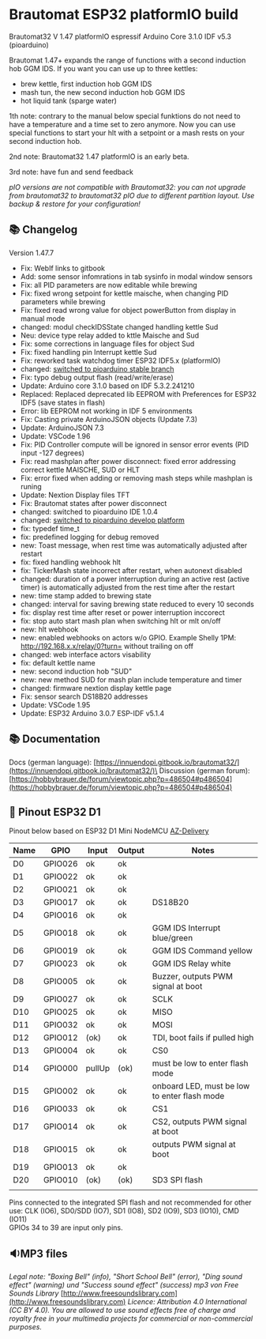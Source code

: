 # Brautomat ESP32 platformIO build

Brautomat32 V 1.47 platformIO espressif Arduino Core 3.1.0 IDF v5.3 (pioarduino)

Brautomat 1.47+ expands the range of functions with a second induction hob GGM IDS. If you want you can use up to three kettles:

- brew kettle, first induction hob GGM IDS
- mash tun, the new second induction hob GGM IDS
- hot liquid tank (sparge water)

1th note: contrary to the manual below special funktions do not need to have a temperature and a time set to zero anymore. Now you can use special functions to start your hlt with a setpoint or a mash rests on your second induction hob.

2nd note: Brautomat32 1.47 platformIO is an early beta.

3rd note: have fun and send feedback

_pIO versions are not compatible with Brautomat32: you can not upgrade from brautomat32 to brautomat32 pIO due to different partition layout. Use backup & restore for your configuration!_

## 📚 Changelog

Version 1.47.7

- Fix:          WebIf links to gitbook
- Add:          some sensor infomrations in tab sysinfo in modal window sensors
- Fix:          all PID parameters are now editable while brewing
- Fix:          fixed wrong setpoint for kettle maische, when changing PID parameters while brewing
- Fix:          fixed read wrong value for object powerButton from display in manual mode
- changed:      modul checkIDSState changed handling kettle Sud
- Neu:          device type relay added to kttle Maische and Sud
- Fix:          some corrections in language files for object Sud
- Fix:          fixed handling pin Interrupt kettle Sud
- Fix:          reworked task watchdog timer ESP32 IDF5.x (platformIO)
- changed:      [switched to pioarduino stable branch](https://github.com/pioarduino/platform-espressif32/releases/download/stable/platform-espressif32.zip)
- Fix:          typo debug output flash (read/write/erase)
- Update:       Arduino core 3.1.0 based on IDF 5.3.2.241210
- Replaced:     Replaced deprecated lib EEPROM with Preferences for ESP32 IDF5 (save states in flash)
- Error:        lib EEPROM not working in IDF 5 environments
- Fix:          Casting private ArduinoJSON objects (Update 7.3)
- Update:       ArduinoJSON 7.3
- Update:       VSCode 1.96
- Fix:          PID Controller compute will be ignored in sensor error events (PID input -127 degrees)
- Fix:          read mashplan after power disconnect: fixed error addressing correct kettle MAISCHE, SUD or HLT
- Fix:          error fixed when adding or removing mash steps while mashplan is runing
- Update:       Nextion Display files TFT
- Fix:          Brautomat states after power disconnect
- changed:      switched to pioarduino IDE 1.0.4
- changed:      [switched to pioarduino develop platform](https://github.com/pioarduino/platform-espressif32.git#develop)
- fix:          typedef time_t
- fix:          predefined logging for debug removed
- new:          Toast message, when rest time was automatically adjusted after restart
- fix:          fixed handling webhook hlt
- fix:          TickerMash state incorrect after restart, when autonext disabled
- changed:      duration of a power interruption during an active rest (active timer) is automatically adjusted from the rest time after the restart
- new:          time stamp added to brewing state
- changed:      interval for saving brewing state reduced to every 10 seconds
- fix:          display rest time after reset or power interruption inccorect
- fix:          stop auto start  mash plan when switching hlt or mlt on/off
- new:          hlt webhook
- new:          enabled webhooks on actors w/o GPIO. Example Shelly 1PM: <http://192.168.x.x/relay/0?turn=> without trailing on off
- changed:      web interface actors visability
- fix:          default kettle name
- new:          second induction hob "SUD"
- new:          new method SUD for mash plan include temperature and timer
- changed:      firmware nextion display kettle page
- Fix:          sensor search DS18B20 addresses
- Update:       VSCode 1.95
- Update:       ESP32 Arduino 3.0.7 ESP-IDF v5.1.4

## 📚 Documentation

Docs (german language): [https://innuendopi.gitbook.io/brautomat32/](https://innuendopi.gitbook.io/brautomat32/)\
Discussion (german forum): [https://hobbybrauer.de/forum/viewtopic.php?p=486504#p486504](https://hobbybrauer.de/forum/viewtopic.php?p=486504#p486504)

## 📘 Pinout ESP32 D1

Pinout below based on ESP32 D1 Mini NodeMCU [AZ-Delivery](https://www.az-delivery.de/products/esp32-d1-mini)

| Name       | GPIO    | Input  | Output | Notes                                         |
| ---------- | ------- | ------ | ------ | --------------------------------------------- |
| D0         | GPIO026 | ok     | ok     |                                               |
| D1         | GPIO022 | ok     | ok     |                                               |
| D2         | GPIO021 | ok     | ok     |                                               |
| D3         | GPIO017 | ok     | ok     | DS18B20                                       |
| D4         | GPIO016 | ok     | ok     |                                               |
| D5         | GPIO018 | ok     | ok     | GGM IDS Interrupt blue/green                  |
| D6         | GPIO019 | ok     | ok     | GGM IDS Command yellow                        |
| D7         | GPIO023 | ok     | ok     | GGM IDS Relay white                           |
| D8         | GPIO005 | ok     | ok     | Buzzer, outputs PWM signal at boot            |
| D9         | GPIO027 | ok     | ok     | SCLK                                          |
| D10        | GPIO025 | ok     | ok     | MISO                                          |
| D11        | GPIO032 | ok     | ok     | MOSI                                          |
| D12        | GPIO012 | (ok)   | ok     | TDI, boot fails if pulled high                |
| D13        | GPIO004 | ok     | ok     | CS0                                           |
| D14        | GPIO000 | pullUp | (ok)   | must be low to enter flash mode               |
| D15        | GPIO002 | ok     | ok     | onboard LED, must be low to enter flash mode  |
| D16        | GPIO033 | ok     | ok     | CS1                                           |
| D17        | GPIO014 | ok     | ok     | CS2, outputs PWM signal at boot               |
| D18        | GPIO015 | ok     | ok     | outputs PWM signal at boot                    |
| D19        | GPIO013 | ok     | ok     |                                               |
| D20        | GPIO010 | (ok)   | (ok)   | SD3 SPI flash                                 |
||||||

Pins connected to the integrated SPI flash and not recommended for other use: CLK (IO6), SD0/SDD (IO7), SD1 (IO8), SD2 (IO9), SD3 (IO10), CMD (IO11)\
GPIOs 34 to 39 are input only pins.

## 🔉MP3 files

_Legal note: "Boxing Bell" (info), "Short School Bell" (error), "Ding sound effect" (warning) und "Success sound effect" (success) mp3 von Free Sounds Library_ [http://www.freesoundslibrary.com](http://www.freesoundslibrary.com) _Licence: Attribution 4.0 International (CC BY 4.0). You are allowed to use sound effects free of charge and royalty free in your multimedia projects for commercial or non-commercial purposes._
